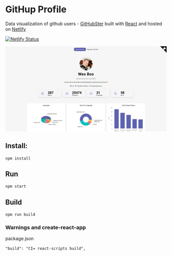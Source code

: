 # GitHup Profile

Data visualization of github users - [GitHubSter](https://githubster.netlify.app/) built with [React](https://www.reactjs.org/) and hosted on [Netlify](https://www.netlify.com/)

[![Netlify Status](https://api.netlify.com/api/v1/badges/5a15e057-7501-4948-acd9-8e681aca02cb/deploy-status)](https://app.netlify.com/sites/githubster/deploys)

![Home Image](https://github.com/leanug/githubprofile/blob/main/src/images/screenshot.jpg)

## Install:

	npm install

## Run

	npm start

## Build

	npm run build

### Warnings and create-react-app

package.json

    "build": "CI= react-scripts build",